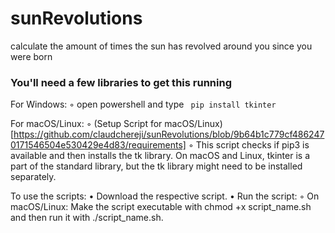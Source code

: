 # sunRevolutions
calculate the amount of times the sun has revolved around you since you were born


### You'll need a few libraries to get this running


For Windows:
	◦	open powershell and type ``` pip install tkinter```

For macOS/Linux:
	◦	(Setup Script for macOS/Linux)[https://github.com/claudchereji/sunRevolutions/blob/9b64b1c779cf4862470171546504e530429e4d83/requirements]
	◦	This script checks if pip3 is available and then installs the tk library. On macOS and Linux, tkinter is a part of the standard library, but the tk library might need to be installed separately.

To use the scripts:
	•	Download the respective script.
	•	Run the script:
	◦	On macOS/Linux: Make the script executable with chmod +x script_name.sh and then run it with ./script_name.sh.
